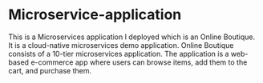 # Microservice-application

This is a Microservices application I deployed which is an Online Boutique. It is a cloud-native microservices demo application. Online Boutique consists of a 10-tier microservices application. The application is a web-based e-commerce app where users can browse items, add them to the cart, and purchase them.
